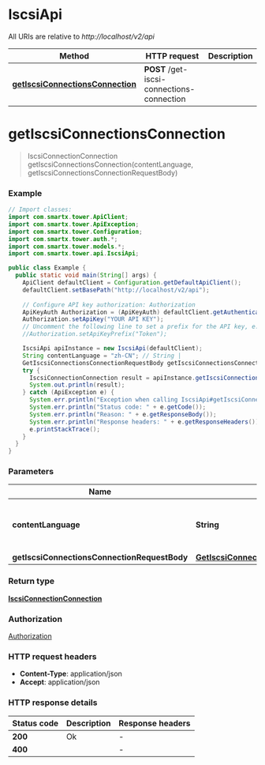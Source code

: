 # IscsiApi

All URIs are relative to *http://localhost/v2/api*

Method | HTTP request | Description
------------- | ------------- | -------------
[**getIscsiConnectionsConnection**](IscsiApi.md#getIscsiConnectionsConnection) | **POST** /get-iscsi-connections-connection | 


<a name="getIscsiConnectionsConnection"></a>
# **getIscsiConnectionsConnection**
> IscsiConnectionConnection getIscsiConnectionsConnection(contentLanguage, getIscsiConnectionsConnectionRequestBody)



### Example
```java
// Import classes:
import com.smartx.tower.ApiClient;
import com.smartx.tower.ApiException;
import com.smartx.tower.Configuration;
import com.smartx.tower.auth.*;
import com.smartx.tower.models.*;
import com.smartx.tower.api.IscsiApi;

public class Example {
  public static void main(String[] args) {
    ApiClient defaultClient = Configuration.getDefaultApiClient();
    defaultClient.setBasePath("http://localhost/v2/api");
    
    // Configure API key authorization: Authorization
    ApiKeyAuth Authorization = (ApiKeyAuth) defaultClient.getAuthentication("Authorization");
    Authorization.setApiKey("YOUR API KEY");
    // Uncomment the following line to set a prefix for the API key, e.g. "Token" (defaults to null)
    //Authorization.setApiKeyPrefix("Token");

    IscsiApi apiInstance = new IscsiApi(defaultClient);
    String contentLanguage = "zh-CN"; // String | 
    GetIscsiConnectionsConnectionRequestBody getIscsiConnectionsConnectionRequestBody = new GetIscsiConnectionsConnectionRequestBody(); // GetIscsiConnectionsConnectionRequestBody | 
    try {
      IscsiConnectionConnection result = apiInstance.getIscsiConnectionsConnection(contentLanguage, getIscsiConnectionsConnectionRequestBody);
      System.out.println(result);
    } catch (ApiException e) {
      System.err.println("Exception when calling IscsiApi#getIscsiConnectionsConnection");
      System.err.println("Status code: " + e.getCode());
      System.err.println("Reason: " + e.getResponseBody());
      System.err.println("Response headers: " + e.getResponseHeaders());
      e.printStackTrace();
    }
  }
}
```

### Parameters

Name | Type | Description  | Notes
------------- | ------------- | ------------- | -------------
 **contentLanguage** | **String**|  | [enum: zh-CN, en-US]
 **getIscsiConnectionsConnectionRequestBody** | [**GetIscsiConnectionsConnectionRequestBody**](GetIscsiConnectionsConnectionRequestBody.md)|  |

### Return type

[**IscsiConnectionConnection**](IscsiConnectionConnection.md)

### Authorization

[Authorization](../README.md#Authorization)

### HTTP request headers

 - **Content-Type**: application/json
 - **Accept**: application/json

### HTTP response details
| Status code | Description | Response headers |
|-------------|-------------|------------------|
**200** | Ok |  -  |
**400** |  |  -  |

